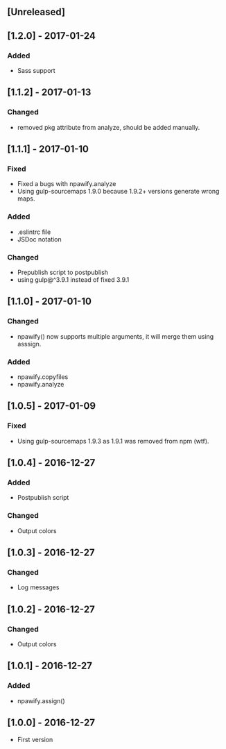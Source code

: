 ## [Unreleased]

## [1.2.0] - 2017-01-24
### Added
- Sass support

## [1.1.2] - 2017-01-13
### Changed
- removed pkg attribute from analyze, should be added manually.

## [1.1.1] - 2017-01-10
### Fixed
- Fixed a bugs with npawify.analyze
- Using gulp-sourcemaps 1.9.0 because 1.9.2+ versions generate wrong maps.

### Added
- .eslintrc file
- JSDoc notation

### Changed
- Prepublish script to postpublish
- using gulp@^3.9.1 instead of fixed 3.9.1

## [1.1.0] - 2017-01-10
### Changed
- npawify() now supports multiple arguments, it will merge them using asssign.

### Added
- npawify.copyfiles
- npawify.analyze

## [1.0.5] - 2017-01-09
### Fixed
- Using gulp-sourcemaps 1.9.3 as 1.9.1 was removed from npm (wtf).

## [1.0.4] - 2016-12-27
### Added
- Postpublish script

### Changed
- Output colors

## [1.0.3] - 2016-12-27
### Changed
- Log messages

## [1.0.2] - 2016-12-27
### Changed
- Output colors

## [1.0.1] - 2016-12-27
### Added
- npawify.assign()

## [1.0.0] - 2016-12-27
- First version
